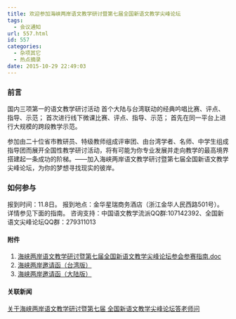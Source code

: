 ```yaml
---
title: 欢迎参加海峡两岸语文教学研讨暨第七届全国新语文教学尖峰论坛
tags:
  - 会议通知
url: 557.html
id: 557
categories:
  - 杂项其它
  - 热点摘录
date: 2015-10-29 22:49:03
---
```


### 前言

国内三项第一的语文教学研讨活动 首个大陆与台湾联动的经典吟唱比赛、评点、指导、示范； 首次进行线下微课比赛、评点、指导、示范； 首先在同一平台上进行大规模的跨段教学示范。

参加由二十位省市教研员、特级教师组成评审团、由台湾学者、名师、中学生组成指导团而展开全国性教学研讨活动，将有可能为你专业发展并走向教学的最高境界搭建起一条成功的阶梯。——加入海峡两岸语文教学研讨暨第七届全国新语文教学尖峰论坛，为你的梦想寻找现实的彼岸。

### 如何参与

报到时间：11.8日。 报到地点：金华星瑞商务酒店（浙江金华人民西路501号）。详情参见下面的指南。 咨询支持：中国语文教学流派QQ群:107142392、全国新语文尖峰论坛QQ群：279311013

#### 附件

1.  [海峡两岸语文教学研讨暨第七届全国新语文教学尖峰论坛参会参赛指南.doc](http://www.ilester.net/wp-content/uploads/2015/10/海峡两岸语文教学研讨暨第七届全国新语文教学尖峰论坛参会参赛指南（定稿.doc.pdf)
2.  [海峡两岸邀请函（台湾版）](http://www.ilester.net/wp-content/uploads/2015/10/海峡两岸邀请函（台湾版）.pdf)
3.  [海峡两岸邀请函（大陆版）](http://www.ilester.net/wp-content/uploads/2015/10/海峡两岸邀请函（大陆版）.pdf)

#### 关联新闻

[关于海峡两岸语文教学研讨暨第七届 全国新语文教学尖峰论坛答老师问](http://www.ilester.net/chinese_summit_2015_faq/)